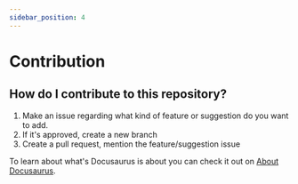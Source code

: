 ```yaml
---
sidebar_position: 4
---
```


# Contribution

## How do I contribute to this repository?
1. Make an issue regarding what kind of feature or suggestion do you want to add.
2. If it's approved, create a new branch
3. Create a pull request, mention the feature/suggestion issue

To learn about what's Docusaurus is about you can check it out on [About Docusaurus](/docs/about-docusaurus).
